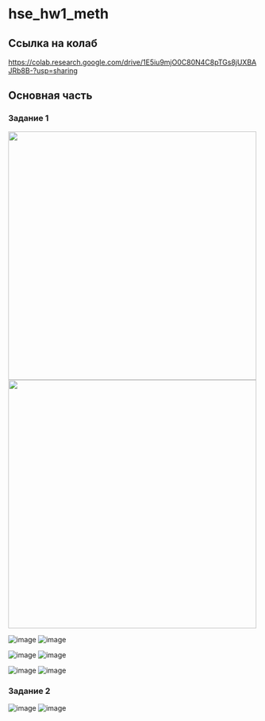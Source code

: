 # hse_hw1_meth

## Ссылка на колаб

https://colab.research.google.com/drive/1E5iu9mjO0C80N4C8pTGs8jUXBAJRb8B-?usp=sharing

## Основная часть

### Задание 1

<p float="left">
  <img src="https://user-images.githubusercontent.com/79662580/154859853-73df444f-da96-49ea-94bf-33dc38776260.png"  width="500" />
  <img src="https://user-images.githubusercontent.com/79662580/154859862-36aab7a8-8b6c-4d79-809d-e40c3942402f.png"  width="500" />
</p>

![image](https://user-images.githubusercontent.com/79662580/154859866-7b94c1df-9fb3-4afb-af67-82a26edee8a7.png)
![image](https://user-images.githubusercontent.com/79662580/154859869-aa6e73a3-166a-45a6-802f-be8681aaaa04.png)

![image](https://user-images.githubusercontent.com/79662580/154859876-f9243337-94dd-4c24-a379-38f0bb4ab7a0.png) 
![image](https://user-images.githubusercontent.com/79662580/154859880-bdc69a3c-6349-4ea4-968e-bc452dfa4b24.png)

![image](https://user-images.githubusercontent.com/79662580/154859894-4bdb4f72-1bd7-4e12-9483-cca69bca3ede.png) 
![image](https://user-images.githubusercontent.com/79662580/154859900-a5a136f5-1830-4139-b848-ec518c2de228.png)


### Задание 2



![image](https://user-images.githubusercontent.com/79662580/154709000-80e3ba7c-11b6-44d6-936b-05cdc6d13d1e.png)
![image](https://user-images.githubusercontent.com/79662580/154709023-9271b3e7-c946-4fc2-aacc-162af7e53288.png)

